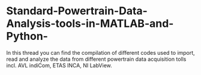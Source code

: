 # Standard-Powertrain-Data-Analysis-tools-in-MATLAB-and-Python-
In this thread you can find the compilation of different codes used to import, read and analyze the data from different powertrain data acquisition tolls incl. AVL indiCom, ETAS INCA, NI LabView. 
